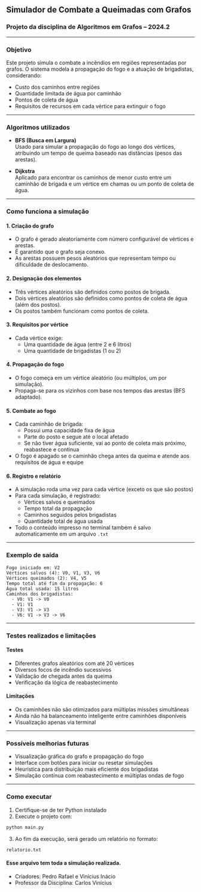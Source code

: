 ## Simulador de Combate a Queimadas com Grafos

### Projeto da disciplina de Algoritmos em Grafos – 2024.2

---

### Objetivo

Este projeto simula o combate a incêndios em regiões representadas por grafos. O sistema modela a propagação do fogo e a atuação de brigadistas, considerando:

- Custo dos caminhos entre regiões
- Quantidade limitada de água por caminhão
- Pontos de coleta de água
- Requisitos de recursos em cada vértice para extinguir o fogo

---

### Algoritmos utilizados

- **BFS (Busca em Largura)**  
  Usado para simular a propagação do fogo ao longo dos vértices, atribuindo um tempo de queima baseado nas distâncias (pesos das arestas).

- **Dijkstra**  
  Aplicado para encontrar os caminhos de menor custo entre um caminhão de brigada e um vértice em chamas ou um ponto de coleta de água.

---

### Como funciona a simulação

#### 1. Criação do grafo
- O grafo é gerado aleatoriamente com número configurável de vértices e arestas.
- É garantido que o grafo seja conexo.
- As arestas possuem pesos aleatórios que representam tempo ou dificuldade de deslocamento.

#### 2. Designação dos elementos
- Três vértices aleatórios são definidos como postos de brigada.
- Dois vértices aleatórios são definidos como pontos de coleta de água (além dos postos).
- Os postos também funcionam como pontos de coleta.

#### 3. Requisitos por vértice
- Cada vértice exige:
  - Uma quantidade de água (entre 2 e 6 litros)
  - Uma quantidade de brigadistas (1 ou 2)

#### 4. Propagação do fogo
- O fogo começa em um vértice aleatório (ou múltiplos, um por simulação).
- Propaga-se para os vizinhos com base nos tempos das arestas (BFS adaptado).

#### 5. Combate ao fogo
- Cada caminhão de brigada:
  - Possui uma capacidade fixa de água
  - Parte do posto e segue até o local afetado
  - Se não tiver água suficiente, vai ao ponto de coleta mais próximo, reabastece e continua
- O fogo é apagado se o caminhão chega antes da queima e atende aos requisitos de água e equipe

#### 6. Registro e relatório
- A simulação roda uma vez para cada vértice (exceto os que são postos)
- Para cada simulação, é registrado:
  - Vértices salvos e queimados
  - Tempo total da propagação
  - Caminhos seguidos pelos brigadistas
  - Quantidade total de água usada
- Todo o conteúdo impresso no terminal também é salvo automaticamente em um arquivo `.txt`

---

### Exemplo de saída

```
Fogo iniciado em: V2
Vértices salvos (4): V0, V1, V3, V6
Vértices queimados (2): V4, V5
Tempo total até fim da propagação: 6
Água total usada: 15 litros
Caminhos dos brigadistas:
  - V0: V1 -> V0
  - V1: V1
  - V3: V1 -> V3
  - V6: V1 -> V3 -> V6
```

---

### Testes realizados e limitações

#### Testes
- Diferentes grafos aleatórios com até 20 vértices
- Diversos focos de incêndio sucessivos
- Validação de chegada antes da queima
- Verificação da lógica de reabastecimento

#### Limitações
- Os caminhões não são otimizados para múltiplas missões simultâneas
- Ainda não há balanceamento inteligente entre caminhões disponíveis
- Visualização apenas via terminal

---

### Possíveis melhorias futuras
- Visualização gráfica do grafo e propagação do fogo
- Interface com botões para iniciar ou resetar simulações
- Heurística para distribuição mais eficiente dos brigadistas
- Simulação contínua com reabastecimento e múltiplas ondas de fogo

---

### Como executar

1. Certifique-se de ter Python instalado
2. Execute o projeto com:

```bash
python main.py
```

3. Ao fim da execução, será gerado um relatório no formato:

```
relatorio.txt
```

#### Esse arquivo tem toda a simulação realizada.

* Criadores: Pedro Rafael e Vinícius Inácio
* Professor da Disciplina: Carlos Vinícius